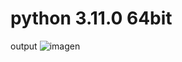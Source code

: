  # python 3.11.0 64bit
 output 
 ![imagen](https://user-images.githubusercontent.com/107906374/209532340-8d27aafc-0fed-41d6-b406-16d75e48475e.png)

